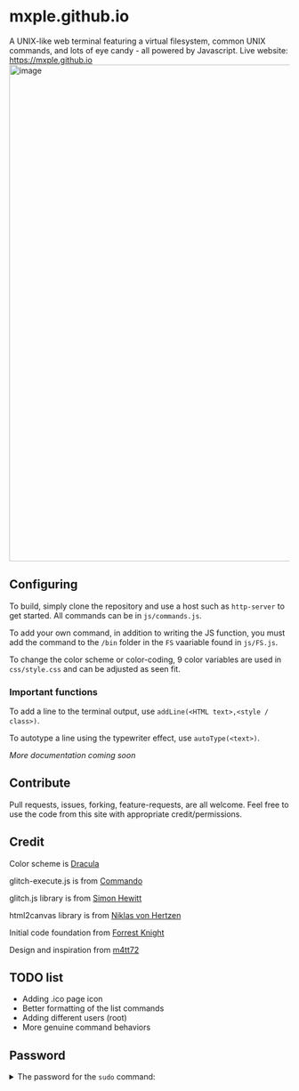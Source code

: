 # mxple.github.io
A UNIX-like web terminal featuring a virtual filesystem, common UNIX commands, and lots of eye candy - all powered by Javascript. Live website: https://mxple.github.io
<img width="893" alt="image" src="https://user-images.githubusercontent.com/83033020/178164723-c651c5e3-0c38-4c5b-9e0e-cb233f850b63.png">

## Configuring
To build, simply clone the repository and use a host such as `http-server` to get started. All commands can be in `js/commands.js`. 

To add your own command, in addition to writing the JS function, you must add the command to the `/bin` folder in the `FS` vaariable found in `js/FS.js`.

To change the color scheme or color-coding, 9 color variables are used in `css/style.css` and can be adjusted as seen fit.

### Important functions
To add a line to the terminal output, use `addLine(<HTML text>,<style / class>)`.

To autotype a line using the typewriter effect, use `autoType(<text>)`.


*More documentation coming soon*

## Contribute
Pull requests, issues, forking, feature-requests, are all welcome. Feel free to use the code from this site with appropriate credit/permissions.

## Credit
Color scheme is [Dracula](https://github.com/dracula/dracula-theme)

glitch-execute.js is from [Commando](https://github.com/commodo/glitch-animation-effect)

glitch.js library is from [Simon Hewitt](https://github.com/sjhewitt/glitch.js)

html2canvas library is from [Niklas von Hertzen](https://github.com/niklasvh/html2canvas)

Initial code foundation from [Forrest Knight](https://github.com/ForrestKnight)

Design and inspiration from [m4tt72](https://github.com/m4tt72/terminal)

## TODO list
- Adding .ico page icon
- Better formatting of the list commands
- Adding different users (root)
- More genuine command behaviors 

## Password
<details> 
  <summary>The password for the <code>sudo</code> command: </summary>
   strawberry 
</details>
